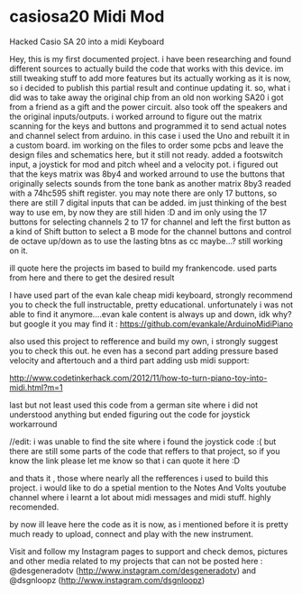 # casiosa20 Midi Mod
Hacked Casio SA 20 into a midi Keyboard


Hey, this is my first documented project. i have been researching and found different sources to actually build
the code that works with this device. im still tweaking stuff to add more features but its actually working as 
it is now, so i decided to publish this partial result and continue updating it. so, what i did was to take away
the original chip from an old non working SA20 i got from a friend as a gift and the power circuit. also took off
the speakers and the original inputs/outputs. i worked arround to figure out the matrix scanning for the keys and buttons
and programmed it to send actual notes and channel select from arduino. in this case i used the Uno and rebuilt it in
a custom board. im working on the files to order some pcbs and leave the design files and schematics here, but it still not ready.
added a footswitch input, a joystick for mod and pitch wheel and a velocity pot. i figured out that the keys matrix was
8by4 and worked arround to use the buttons that originally selects sounds from the tone bank as another matrix 8by3 readed with a 74hc595 shift register. you 
may note there are only 17 buttons, so there are still 7 digital inputs that can be added. im just thinking of the best
way to use em, by now they are still hiden :D and im only using the 17 buttons for selecting channels 2 to 17 for channel
and left the first button as a kind of Shift button to select a B mode for the channel buttons and control de octave 
up/down as to use the lasting btns as cc maybe...? still working on it.

ill quote here the projects im based to build my frankencode. used parts from here and there to get the desired result

I have used part of the evan kale cheap midi keyboard, strongly recommend you to check the full instructable, pretty educational. unfortunately i was not able to find it anymore....evan kale content is always up and down, idk why? but google it you may find it :
https://github.com/evankale/ArduinoMidiPiano


also used this project to refference and build my own, i strongly suggest you to check this out. he even has a second part adding pressure based velocity and aftertouch and a third part adding usb midi support:

http://www.codetinkerhack.com/2012/11/how-to-turn-piano-toy-into-midi.html?m=1


last but not least used this code from a german site where i did not understood anything but ended figuring out the code for joystick workarround

//edit: i was unable to find the site where i found the joystick code :( but there are still some parts of the code that reffers to that project, so if you know the link please let me know so that i can quote it here :D


and thats it , those where nearly all the refferences i used to build this project. i would like to do a spetial mention to the Notes And Volts youtube channel where i learnt a lot about midi messages and midi stuff. highly recomended.



by now ill leave here the code as it is now, as i mentioned before it is pretty much ready to upload, connect and play with the new instrument.



Visit and follow my Instagram pages to support and check demos, pictures and other media related to my projects that can not be posted here : @desgeneradotv (http://www.instagram.com/desgeneradotv) and @dsgnloopz (http://www.instagram.com/dsgnloopz)  
